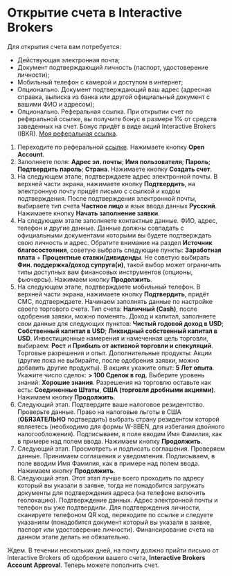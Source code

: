 # Открытие счета в Interactive Brokers
Для открытия счета вам потребуется:
- Действующая электронная почта;
- Документ подтверждающий личность (паспорт, удостоверение личности);
- Мобильный телефон с камерой и доступом в интернет;
- Опционально. Документ подтверждающий ваш адрес (адресная справка, выписка из банка или другой официальный документ с вашими ФИО и адресом);
- Опционально. Реферальная ссылка. При открытии счет по реферальной ссылке, вы получите бонус в размере 1% от средств заведенных на счет. Бонус придёт в виде акций Interactive Brokers (IBKR). [Моя реферальная ссылка](https://ibkr.com/referral/aleksandr5150).

1. Переходите по реферальной [ссылке](https://ibkr.com/referral/aleksandr5150). Нажимаете кнопку **Open Account**.
2. Заполняете поля: **Адрес эл. почты**; **Имя пользователя**; **Пароль**; **Подтвердить пароль**; **Страна**. Нажимаете кнопку **Создать счет**.
3. На следующем этапе, подтверждаете адрес электронной почты. В верхней части экрана, нажимаете кнопку **Подтвердить**, на электронную почту придёт письмо с ссылкой и кодом подтверждения. После подтверждения электронной почты, выбираете тип счета **Частное лицо** и язык ввода данных **Русский**. Нажимаете кнопку **Начать заполнение заявки**.
4. На следующем этапе заполняете контактные данные. ФИО, адрес, телефон и другие данные. Данные должны совпадать с официальными документами которыми вы будете подтверждать свою личность и адрес. Обратите внимание на раздел **Источник благосостояния**, советую выбрать следующие пункты: **Заработная плата** + **Процентные ставки/дивиденды**. Не советую выбирать **Фин. поддержка/доход супруга(и)**, такой выбор может ограничить типы доступных вам финансовых инструментов (опционы, фьючерсы). Нажимаем кнопку **Продолжить**.
5. На следующем этапе, подтверждаете мобильный телефон. В верхней части экрана, нажимаете кнопку **Подтвердить**, придёт СМС, подтверждаете. Начинаем заполнять данные по настройке своего торгового счета. Тип счета: **Наличный (Cash)**, после одобрения заявки, можно поменять. Доход и капитал, заполняете свои данные для следующих пунктов: **Чистый годовой доход в USD**; **Собственный капитал в USD**; **Ликвидный собственный капитал в USD**. Инвестиционные намерения и намеченная цель торговли, выбираем: **Рост** и **Прибыль от активной торговли и спекуляций**. Торговые разрешения и опыт. Дополнительные продукты: Акции (другие пока не выбирайте, после одобрения заявки, можно добавить другие продукты). В акциях укажите опыт: **5 Лет опыта**. Укажите число сделок: **> 100 Сделок в год**. Выберите уровень знаний: **Хорошие знания**. Разрешения на торговлю оставьте как есть: **Соединенные Штаты**, **США (торговля дробными акциями)**. Нажимаем кнопку **Продолжить**.
6. Следующий этап. Подтвердите ваше налоговое резидентство. Проверьте данные. Право на налоговые льготы в США (**ОБЯЗАТЕЛЬНО** подтвердить) выбрать страну резидентом которой являетесь (необходимо для формы W-8BEN, для избегания двойного налогообложения). Подписываем, в поле вводим Имя Фамилия, как в примере над полем ввода. Нажимаем кнопку **Продолжить**.
7. Следующий этап. Просмотреть и подписать соглашения. Проверяем данные. Принимаем соглашения и уведомления. Подписываем, в поле вводим Имя Фамилия, как в примере над полем ввода. Нажимаем кнопку **Продолжить**.
8. Следующий этап. Этот этап лучше всего проходить по адресу который вы указали в заявке, тогда не понадобится загружать документы для подтверждения адреса (на телефоне включить геолокацию). Подтверждение данных. Адрес электронной почты и телефон вы уже подтвердили. Для подтверждения личности, сканируете телефоном QR код, переходите по ссылке и следуете указаниям (понадобится документ который вы указали в заявке, паспорт или удостоверение личности). Финансирование счета на данном этапе делать не обязательно.

Ждем. В течении нескольких дней, на почту должно прийти письмо от Interactive Brokers об одобрении вашего счета, **Interactive Brokers Account Approval**. Теперь можете пополнить счет.
